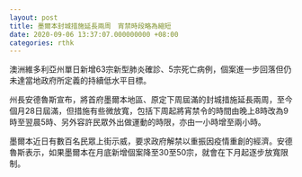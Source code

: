 ```yaml
---
layout: post
title: 墨爾本封城措施延長兩周　宵禁時段略為縮短
date: 2020-09-06 13:37:07.000000000 +08:00
categories: rthk
---
```


澳洲維多利亞州單日新增63宗新型肺炎確診、5宗死亡病例，個案進一步回落但仍未達當地政府所定義的持續低水平目標。

州長安德魯斯宣布，將首府墨爾本地區、原定下周屆滿的封城措施延長兩周，至今個月28日屆滿，但措施有些微放寬，包括下周起將宵禁令的時間由晚上8時改為9時至翌晨5時、另外容許民眾外出做運動的時限，亦由一小時增至兩小時。

墨爾本近日有數百名民眾上街示威，要求政府解禁以重振因疫情重創的經濟。安德魯斯表示，如果墨爾本在月底新增個案降至30至50宗，就會在下月起逐步放寬限制。
